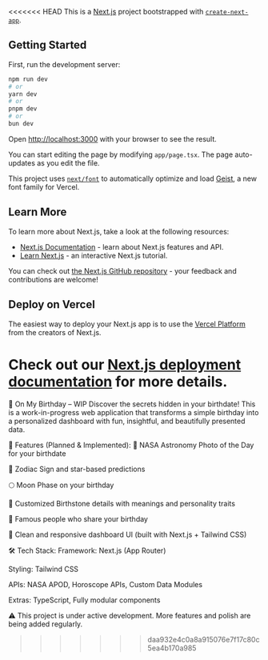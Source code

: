 <<<<<<< HEAD
This is a [Next.js](https://nextjs.org) project bootstrapped with [`create-next-app`](https://nextjs.org/docs/app/api-reference/cli/create-next-app).

## Getting Started

First, run the development server:

```bash
npm run dev
# or
yarn dev
# or
pnpm dev
# or
bun dev
```

Open [http://localhost:3000](http://localhost:3000) with your browser to see the result.

You can start editing the page by modifying `app/page.tsx`. The page auto-updates as you edit the file.

This project uses [`next/font`](https://nextjs.org/docs/app/building-your-application/optimizing/fonts) to automatically optimize and load [Geist](https://vercel.com/font), a new font family for Vercel.

## Learn More

To learn more about Next.js, take a look at the following resources:

- [Next.js Documentation](https://nextjs.org/docs) - learn about Next.js features and API.
- [Learn Next.js](https://nextjs.org/learn) - an interactive Next.js tutorial.

You can check out [the Next.js GitHub repository](https://github.com/vercel/next.js) - your feedback and contributions are welcome!

## Deploy on Vercel

The easiest way to deploy your Next.js app is to use the [Vercel Platform](https://vercel.com/new?utm_medium=default-template&filter=next.js&utm_source=create-next-app&utm_campaign=create-next-app-readme) from the creators of Next.js.

Check out our [Next.js deployment documentation](https://nextjs.org/docs/app/building-your-application/deploying) for more details.
=======
🎂 On My Birthday – WIP
Discover the secrets hidden in your birthdate!
This is a work-in-progress web application that transforms a simple birthday into a personalized dashboard with fun, insightful, and beautifully presented data.

🌟 Features (Planned & Implemented):
🌌 NASA Astronomy Photo of the Day for your birthdate

🔮 Zodiac Sign and star-based predictions

🌕 Moon Phase on your birthday

💎 Customized Birthstone details with meanings and personality traits

🎉 Famous people who share your birthday

📅 Clean and responsive dashboard UI (built with Next.js + Tailwind CSS)

🛠️ Tech Stack:
Framework: Next.js (App Router)

Styling: Tailwind CSS

APIs: NASA APOD, Horoscope APIs, Custom Data Modules

Extras: TypeScript, Fully modular components

⚠️ This project is under active development. More features and polish are being added regularly.
>>>>>>> daa932e4c0a8a915076e7f17c80c5ea4b170a985
